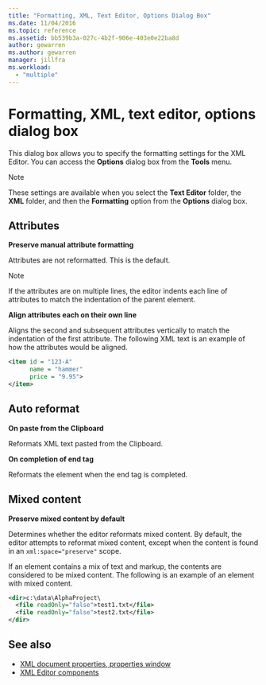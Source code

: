 ```yaml
---
title: "Formatting, XML, Text Editor, Options Dialog Box"
ms.date: 11/04/2016
ms.topic: reference
ms.assetid: bb539b3a-027c-4b2f-906e-403e0e22ba8d
author: gewarren
ms.author: gewarren
manager: jillfra
ms.workload:
  - "multiple"
---
```

# Formatting, XML, text editor, options dialog box

This dialog box allows you to specify the formatting settings for the XML Editor. You can access the **Options** dialog box from the **Tools** menu.

> [!NOTE]
> These settings are available when you select the **Text Editor** folder, the **XML** folder, and then the **Formatting** option from the **Options** dialog box.

## Attributes
 **Preserve manual attribute formatting**

 Attributes are not reformatted. This is the default.

> [!NOTE]
> If the attributes are on multiple lines, the editor indents each line of attributes to match the indentation of the parent element.

 **Align attributes each on their own line**

 Aligns the second and subsequent attributes vertically to match the indentation of the first attribute. The following XML text is an example of how the attributes would be aligned.

```xml
<item id = "123-A"
      name = "hammer"
      price = "9.95">
</item>
```

## Auto reformat
 **On paste from the Clipboard**

 Reformats XML text pasted from the Clipboard.

 **On completion of end tag**

 Reformats the element when the end tag is completed.

## Mixed content
 **Preserve mixed content by default**

 Determines whether the editor reformats mixed content. By default, the editor attempts to reformat mixed content, except when the content is found in an `xml:space="preserve"` scope.

 If an element contains a mix of text and markup, the contents are considered to be mixed content. The following is an example of an element with mixed content.

```xml
<dir>c:\data\AlphaProject\
  <file readOnly="false">test1.txt</file>
  <file readOnly="false">test2.txt</file>
</dir>
```

## See also

- [XML document properties, properties window](../xml-tools/xml-document-properties-properties-window.md)
- [XML Editor components](../xml-tools/xml-editor-components.md)